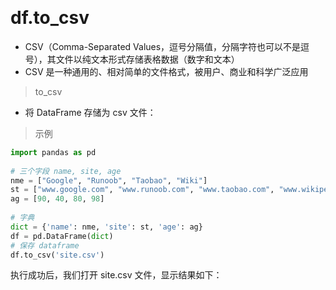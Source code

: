 &emsp;
# df.to_csv
- CSV（Comma-Separated Values，逗号分隔值，分隔字符也可以不是逗号），其文件以纯文本形式存储表格数据（数字和文本）
- CSV 是一种通用的、相对简单的文件格式，被用户、商业和科学广泛应用



>to_csv
- 将 DataFrame 存储为 csv 文件：

>示例
```python
import pandas as pd
   
# 三个字段 name, site, age
nme = ["Google", "Runoob", "Taobao", "Wiki"]
st = ["www.google.com", "www.runoob.com", "www.taobao.com", "www.wikipedia.org"]
ag = [90, 40, 80, 98]
   
# 字典
dict = {'name': nme, 'site': st, 'age': ag}
df = pd.DataFrame(dict)
# 保存 dataframe
df.to_csv('site.csv')
```

执行成功后，我们打开 site.csv 文件，显示结果如下：

